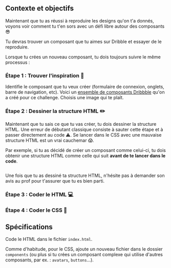 ## Contexte et objectifs

Maintenant que tu as réussi à reproduire les designs qu'on t'a donnés, voyons voir comment tu t'en sors avec un défi libre autour des composants 😎

Tu devras trouver un composant que tu aimes sur Dribble et essayer de le reproduire.

Lorsque tu crées un nouveau composant, tu dois toujours suivre le même processus :

### Étape 1 : Trouver l'inspiration 🤔

Identifie le composant que tu veux créer (formulaire de connexion, onglets, barre de navigation, etc). Voici un [ensemble de composants Dribbble](https://dribbble.com/arthur-littm/buckets/1030911-Open-Component-Challenge) qu'on a créé pour ce challenge. Choisis une image qui te plaît.

### Étape 2 : Dessiner la structure HTML ✏️

Maintenant que tu sais ce que tu vas créer, tu dois dessiner la structure HTML. Une erreur de débutant classique consiste à sauter cette étape et à passer directement au code ⚠️. Se lancer dans le CSS avec une mauvaise structure HTML est un vrai cauchemar 😱.

Par exemple, si tu as décidé de créer un composant comme celui-ci, tu dois obtenir une structure HTML comme celle qui suit **avant de te lancer dans le code**.

<div class="text-center">
  <img src="https://raw.githubusercontent.com/lewagon/fullstack-images/master/frontend/open-component-challenge-structure.png" alt="">
</div>

Une fois que tu as dessiné ta structure HTML, n'hésite pas à demander son avis au prof pour t'assurer que tu es bien parti.

### Étape 3 : Coder le HTML 💻

### Étape 4 : Coder le CSS 💅

## Spécifications

Code le HTML dans le fichier `index.html`.

Comme d'habitude, pour le CSS, ajoute un nouveau fichier dans le dossier `components` (ou plus si tu crées un composant complexe qui utilise d'autres composants, par ex. : `avatars`, `buttons`…).
